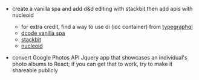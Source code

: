 - create a vanilla spa and add d&d editing with stackbit then add apis with nucleoid
	- for extra credit, find a way to use di (ioc container) from [typegraphql](https://typegraphql.com/docs/examples.html)
	- [dcode vanilla spa](https://dcode.domenade.com/tutorials/build-a-single-page-app-with-javascript-no-frameworks)
	- [stackbit](https://www.stackbit.com/)
	- [nucleoid](https://nucleoid.com/)

- convert Google Photos API Jquery app that showcases an individual's photo albums to React; if you can get that to work, try to make it shareable publicly


